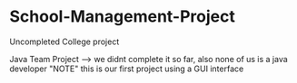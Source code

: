 # School-Management-Project
Uncompleted College project

Java Team Project --> we didnt complete it so far, also none of us is a java developer
"NOTE" 
this is our first project using a GUI interface
